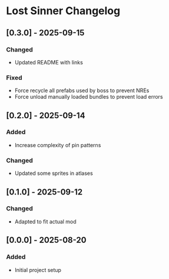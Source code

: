 # Lost Sinner Changelog

## [0.3.0] - 2025-09-15

### Changed

- Updated README with links

### Fixed

- Force recycle all prefabs used by boss to prevent NREs
- Force unload manually loaded bundles to prevent load errors

## [0.2.0] - 2025-09-14

### Added
- Increase complexity of pin patterns

### Changed
- Updated some sprites in atlases

## [0.1.0] - 2025-09-12

### Changed
- Adapted to fit actual mod

## [0.0.0] - 2025-08-20

### Added
- Initial project setup